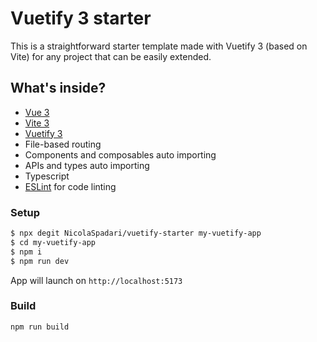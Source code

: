 # Vuetify 3 starter

This is a straightforward starter template made with Vuetify 3 (based on Vite) for any project that can be easily extended.

## What's inside?

- [Vue 3](https://vuejs.org)
- [Vite 3](https://vitejs.dev)
- [Vuetify 3](https://next.vuetifyjs.com)
- File-based routing
- Components and composables auto importing
- APIs and types auto importing
- Typescript
- [ESLint](https://eslint.org) for code linting

### Setup

```sh
$ npx degit NicolaSpadari/vuetify-starter my-vuetify-app
$ cd my-vuetify-app
$ npm i
$ npm run dev
```

App will launch on `http://localhost:5173`

### Build

```sh
npm run build
```